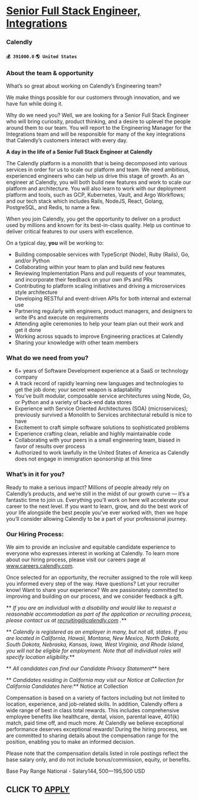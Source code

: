 # [Senior Full Stack Engineer, Integrations](https://www.remotewlb.com/apply/senior-full-stack-engineer-integrations-58322)  
### Calendly  
#### `💰 391000.0` `🌎 United States`  

### About the team & opportunity

What’s so great about working on Calendly’s Engineering team?

We make things possible for our customers through innovation, and we have fun while doing it.

Why do we need you? Well, we are looking for a Senior Full Stack Engineer who will bring curiosity, product thinking, and a desire to uplevel the people around them to our team. You will report to the Engineering Manager for the Integrations team and will be responsible for many of the key integrations that Calendly’s customers interact with every day.

 **A day in the life of a Senior Full Stack Engineer at Calendly**

The Calendly platform is a monolith that is being decomposed into various services in order for us to scale our platform and team. We need ambitious, experienced engineers who can help us drive this stage of growth. As an engineer at Calendly, you will both build new features and work to scale our platform and architecture. You will also learn to work with our deployment platform and tools, such as GCP, Kubernetes, Vault, and Argo Workflows; and our tech stack which includes Rails, NodeJS, React, Golang, PostgreSQL, and Redis, to name a few.

When you join Calendly, you get the opportunity to deliver on a product used by millions and known for its best-in-class quality. Help us continue to deliver critical features to our users with excellence.

On a typical day, **you** will be working to:

  * Building composable services with TypeScript (Node), Ruby (Rails), Go, and/or Python
  * Collaborating within your team to plan and build new features
  * Reviewing Implementation Plans and pull requests of your teammates, and incorporate their feedback on your own IPs and PRs
  * Contributing to platform scaling initiatives and driving a microservices style architecture
  * Developing RESTful and event-driven APIs for both internal and external use
  * Partnering regularly with engineers, product managers, and designers to write IPs and execute on requirements
  * Attending agile ceremonies to help your team plan out their work and get it done
  * Working across squads to improve Engineering practices at Calendly 
  * Sharing your knowledge with other team members

### What do we need from you?

  * 6+ years of Software Development experience at a SaaS or technology company
  * A track record of rapidly learning new languages and technologies to get the job done; your secret weapon is adaptability
  * You've built modular, composable service architectures using Node, Go, or Python and a variety of back-end data stores
  * Experience with Service Oriented Architectures (SOA) (microservices); previously survived a Monolith to Services architectural rebuild is nice to have
  * Excitement to craft simple software solutions to sophisticated problems
  * Experience crafting clean, reliable and highly maintainable code
  * Collaborating with your peers in a small engineering team, biased in favor of results over process
  * Authorized to work lawfully in the United States of America as Calendly does not engage in immigration sponsorship at this time

### What’s in it for you?

Ready to make a serious impact? Millions of people already rely on Calendly’s products, and we’re still in the midst of our growth curve — it’s a fantastic time to join us. Everything you’ll work on here will accelerate your career to the next level. If you want to learn, grow, and do the best work of your life alongside the best people you’ve ever worked with, then we hope you’ll consider allowing Calendly to be a part of your professional journey.

### Our Hiring Process:

We aim to provide an inclusive and equitable candidate experience to everyone who expresses interest in working at Calendly. To learn more about our hiring process, please visit our careers page at www.careers.calendly.com.

Once selected for an opportunity, the recruiter assigned to the role will keep you informed every step of the way. Have questions? Let your recruiter know! Want to share your experience? We are passionately committed to improving and building on our process, and we consider feedback a gift.

 ** _If you are an individual with a disability and would like to request a reasonable accommodation as part of the application or recruiting process, please contact us at recruiting@calendly.com ._**

 ** _Calendly is registered as an employer in many, but not all, states. If you are located in California, Hawaii, Montana, New Mexico, North Dakota, South Dakota, Nebraska, Kansas, Iowa, West Virginia, and Rhode Island, you will not be eligible for employment. Note that all individual roles will specify location eligibility._**

 ** _All candidates can find our Candidate Privacy Statement_** here

 ** _Candidates residing in California may visit our Notice at Collection for California Candidates here:_** Notice at Collection

Compensation is based on a variety of factors including but not limited to location, experience, and job-related skills. In addition, Calendly offers a wide range of best in class total rewards. This includes comprehensive employee benefits like healthcare, dental, vision, parental leave, 401(k) match, paid time off, and much more. At Calendly we believe exceptional performance deserves exceptional rewards! During the hiring process, we are committed to sharing details about the compensation range for the position, enabling you to make an informed decision.

Please note that the compensation details listed in role postings reflect the base salary only, and do not include bonus/commission, equity, or benefits.

Base Pay Range National - Salary$144,500—$195,500 USD  
## CLICK TO [APPLY](https://www.remotewlb.com/apply/senior-full-stack-engineer-integrations-58322)

